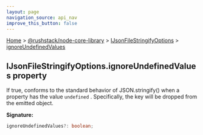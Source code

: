 ```yaml
---
layout: page
navigation_source: api_nav
improve_this_button: false
---
```



[Home](./index.md) &gt; [@rushstack/node-core-library](./node-core-library.md) &gt; [IJsonFileStringifyOptions](./node-core-library.ijsonfilestringifyoptions.md) &gt; [ignoreUndefinedValues](./node-core-library.ijsonfilestringifyoptions.ignoreundefinedvalues.md)

## IJsonFileStringifyOptions.ignoreUndefinedValues property

If true, conforms to the standard behavior of JSON.stringify() when a property has the value `undefined` . Specifically, the key will be dropped from the emitted object.

<b>Signature:</b>

```typescript
ignoreUndefinedValues?: boolean;
```
